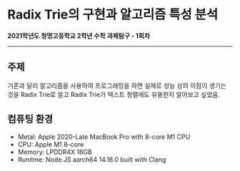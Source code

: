# Radix Trie의 구현과 알고리즘 특성 분석

**2021학년도 청명고등학교 2학년 수학 과제탐구 - 1회차**

----

## 주제

기존과 달리 알고리즘을 사용하여 프로그래밍을 하면 실제로 성능 상의 이점이 생기는 것을 Radix Trie로 알고 Radix Trie가 텍스트 정렬에도 유용한지 알아보고 싶었음.

## 컴퓨팅 환경

- Metal: Apple 2020-Late MacBook Pro with 8-core M1 CPU
- CPU: Apple M1 8-core
- Memory: LPDDR4X 16GB
- Runitme: Node.JS aarch64 14.16.0 built with Clang
